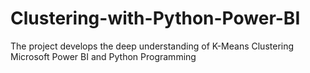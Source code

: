 # Clustering-with-Python-Power-BI
The project develops the deep understanding of K-Means Clustering Microsoft Power BI and Python Programming
